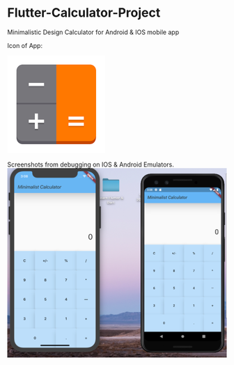 # Flutter-Calculator-Project
Minimalistic Design Calculator for Android &amp; IOS mobile app


Icon of App:











![Image](https://github.com/stelselim/Flutter-Calculator-Project/blob/master/images.png)


Screenshots from debugging on IOS & Android Emulators.
![Image](https://github.com/stelselim/Flutter-Calculator-Project/blob/master/Screen%20Shot%202019-09-03%20at%2015.08.04.png)
